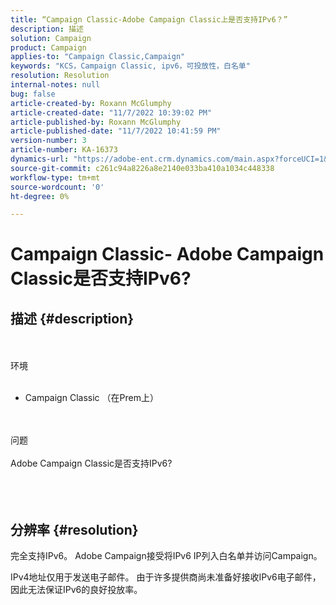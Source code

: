 ```yaml
---
title: “Campaign Classic-Adobe Campaign Classic上是否支持IPv6？”
description: 描述
solution: Campaign
product: Campaign
applies-to: "Campaign Classic,Campaign"
keywords: "KCS，Campaign Classic, ipv6，可投放性，白名单"
resolution: Resolution
internal-notes: null
bug: false
article-created-by: Roxann McGlumphy
article-created-date: "11/7/2022 10:39:02 PM"
article-published-by: Roxann McGlumphy
article-published-date: "11/7/2022 10:41:59 PM"
version-number: 3
article-number: KA-16373
dynamics-url: "https://adobe-ent.crm.dynamics.com/main.aspx?forceUCI=1&pagetype=entityrecord&etn=knowledgearticle&id=4cfcb5f4-ec5e-ed11-9561-6045bd006704"
source-git-commit: c261c94a8226a8e2140e033ba410a1034c448338
workflow-type: tm+mt
source-wordcount: '0'
ht-degree: 0%

---
```


# Campaign Classic- Adobe Campaign Classic是否支持IPv6?

## 描述 {#description}

<br><br>环境<br><br>
- Campaign Classic （在Prem上）

<br><br>问题<br><br>Adobe Campaign Classic是否支持IPv6?<br><br> <br><br>

## 分辨率 {#resolution}


完全支持IPv6。 Adobe Campaign接受将IPv6 IP列入白名单并访问Campaign。

IPv4地址仅用于发送电子邮件。 由于许多提供商尚未准备好接收IPv6电子邮件，因此无法保证IPv6的良好投放率。
